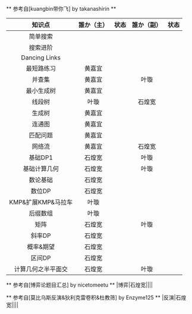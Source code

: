 ** 参考自[kuangbin带你飞] by takanashirin **

|知识点| 誰か（主）| 状态 |誰か（副）|状态|
| :--: | :----: | :----: | :--: |:--: |
|简单搜索|||||
|搜索进阶|||||
|Dancing Links|||||
|最短路练习|黄嘉宜||||
|并查集|黄嘉宜||叶璇||
|最小生成树|黄嘉宜||||
|线段树|叶璇||石煌宽||
|生成树|黄嘉宜||||
|连通图|黄嘉宜||||
|匹配问题|黄嘉宜||||
|网络流|黄嘉宜||石煌宽||
|基础DP1|石煌宽||叶璇||
|基础计算几何|石煌宽||叶璇||
|数论基础|石煌宽||||
|数位DP|石煌宽||||
|KMP&扩展KMP&马拉车|叶璇||||
|后缀数组|叶璇||||
|矩阵|石煌宽||叶璇||
|斜率DP|石煌宽||||
|概率&期望|石煌宽||||
|区间DP|石煌宽||||
|计算几何之半平面交|石煌宽||叶璇||

** 参考自[博弈论题目汇总] by nicetomeetu **
|博弈|石煌宽||||

** 参考自[莫比乌斯反演&狄利克雷卷积&杜教筛] by Enzyme125 **
|反演|石煌宽||||